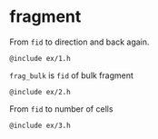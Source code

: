 # fragment

From `fid` to direction and back again.

    @include ex/1.h

`frag_bulk` is `fid` of bulk fragment

    @include ex/2.h
	
From `fid` to number of cells
	
    @include ex/3.h	

